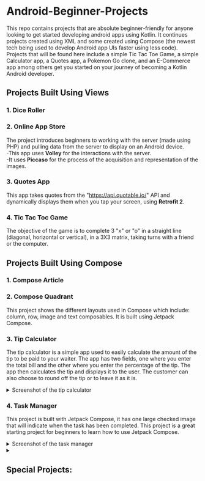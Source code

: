 # Android-Beginner-Projects

This repo contains projects that are absolute beginner-friendly for anyone looking to get started developing android apps using Kotlin. It continues projects created using XML and some created using Compose (the newest tech being used to develop Android app UIs faster using less code).
<br>Projects that will be found here include a simple Tic Tac Toe Game, a simple Calculator app, a Quotes app, a Pokemon Go clone, and an E-Commerce app among others get you started on your journey of becoming a Kotlin Android developer.

## Projects Built Using Views

### 1. Dice Roller

### 2. Online App Store

The project introduces beginners to working with the server (made using PHP) and pulling data from the server to display on an Android device.
<br>-This app uses <b>Volley</b> for the interactions with the server.
<br>-It uses <b>Piccaso</b> for the process of the acquisition and representation of the images.

### 3. Quotes App

This app takes quotes from the "https://api.quotable.io/" API and dynamically displays them when you tap your screen, using <b>Retrofit 2</b>.

### 4. Tic Tac Toc Game

The objective of the game is to complete 3 "x" or "o" in a straight line (diagonal, horizontal or vertical), in a 3X3 matrix, taking turns with a friend or the computer.

## Projects Built Using Compose

### 1. Compose Article

### 2. Compose Quadrant

This project shows the different layouts used in Compose which include: column, row, image and text composables. It is built using Jetpack Compose.

### 3. Tip Calculator

The tip calculator is a simple app used to easily calculate the amount of the tip to be paid to your waiter. The app has two fields, one where you enter the total bill and the other where you enter the percentage of the tip. The app then calculates the tip and displays it to the user. The customer can also choose to round off the tip or to leave it as it is.  
<details>
    <summary>Screenshot of the tip calculator</summary>
    <img src="/readme-files/tip-calculator.png"> 
</details>

### 4. Task Manager

This project is built with Jetpack Compose, it has one large checked image that will indicate when the task has been completed. This project is a great starting project for beginners to learn how to use Jetpack Compose.
<details>
    <summary>Screenshot of the task manager</summary>
    <img src="/readme-files/task-manager.jpg"> 
</details>

<details> 
    <summary><h2><strong>Special Projects:</strong></h2></summary>  
    <p> 
These projects is created using Java and XML. Beginners are encouraged to try and refactor their code from Java to Kotlin and test their Kotlin skills along the way. Refactoring from Java to Kotlin is something that every Kotlin developer is encouraged to know but not a must. 
</p>
    <h3> 1. Note Keeper </h3>
      
</details> 